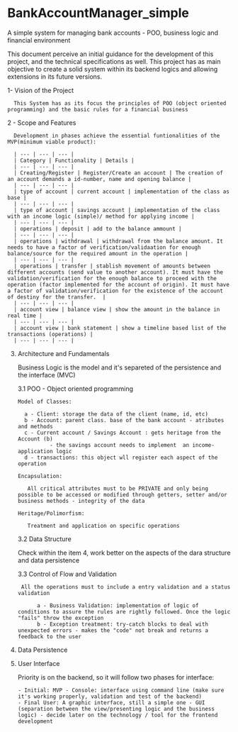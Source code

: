 # BankAccountManager_simple
A simple system for  managing bank accounts - POO, business logic and financial environment 

  This document perceive an initial guidance for the development of this project, and the technical specifications as well. This project has as main objective to create a solid system within its backend logics and allowing extensions in its future versions.

  1- Vision of the Project

      This System has as its focus the principles of POO (object oriented programming) and the basic rules for a financial business 

  2 - Scope and Features

      Development in phases achieve the essential funtionalities of the MVP(minimum viable product):

      | --- | --- | --- |  
      | Category | Functionality | Details |
      | --- | --- | --- |
      | Creating/Register | Register/Create an account | The creation of an account demands a id-number, name and opening balance |
      | --- | --- | --- |
      | type of account | current account | implementation of the class as base |
      | --- | --- | --- |
      | type of account | savings account | implementation of the class with an income logic (simple)/ method for applying income |
      | --- | --- | --- |
      | operations | deposit | add to the balance ammount |
      | --- | --- | --- |
      | operations | withdrawal | withdrawal from the balance amount. It needs to have a factor of verification/validaation for enough balance/source for the required amount in the operation |
      | --- | --- | --- |
      | operations | transfer | stablish movement of amounts between different accounts (send value to another account). It must have the validation/verification for the enough balance to proceed with the operation (factor implemented for the account of origin). It must have a factor of validation/verification for the existence of the account of destiny for the transfer.  |
      | --- | --- | --- |
      | account view | balance view | show the amount in the balance in real time |
      | --- | --- | --- |
      | account view | bank statement | show a timeline based list of the transactions (operations) |
      | --- | --- | --- |

  3. Architecture and Fundamentals

      Business Logic is the model and it's separeted of the persistence and the interface (MVC)

     3.1 POO - Object oriented programming

         Model of Classes:
     
           a - Client: storage the data of the client (name, id, etc)
           b - Account: parent class. base of the bank account - atributes and methods
           c - Current account / Savings Account : gets heritage from the Account (b)
                   - the savings account needs to implement  an income-application logic
           d - transactions: this object wll register each aspect of the operation

         Encapsulation:

            All critical attributes must to be PRIVATE and only being possible to be accessed or modified through getters, setter and/or business methods - integrity of the data

         Heritage/Polimorfism:

            Treatment and application on specific operations

     3.2 Data Structure

      Check within the item 4, work better on the aspects of the dara structure and data persistence
     
     3.3 Control of Flow and Validation

          All the operations must to include a entry validation and a status validation

               a - Business Validation: implementation of logic of conditions to assure the rules are rightly followed. Once the logic "fails" throw the exception
               b - Exception treatment: try-catch blocks to deal with unexpected errors - makes the "code" not break and returns a feedback to the user

  5. Data Persistence
  6. User Interface

     Priority is on the backend, so it will follow two phases for interface:

         - Initial: MVP - Console: interface using command line (make sure it's working properly, validation and test of the backend)
         - Final User: A graphic interface, still a simple one - GUI (separation between the view/presenting logic and the business logic) - decide later on the technology / tool for the frontend development 
     


         
  
